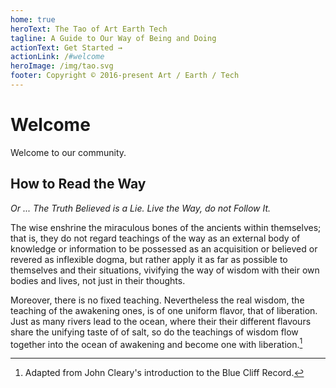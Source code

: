 ```yaml
---
home: true
heroText: The Tao of Art Earth Tech
tagline: A Guide to Our Way of Being and Doing
actionText: Get Started →
actionLink: /#welcome
heroImage: /img/tao.svg
footer: Copyright © 2016-present Art / Earth / Tech
---
```


# Welcome

Welcome to our community.

## How to Read the Way

*Or ... The Truth Believed is a Lie. Live the Way, do not Follow It.*

The wise enshrine the miraculous bones of the ancients within themselves; that is, they do not regard teachings of the way as an external body of knowledge or information to be possessed as an acquisition or believed or revered as inflexible dogma, but rather apply it as far as possible to themselves and their situations, vivifying the way of wisdom with their own bodies and lives, not just in their thoughts.

Moreover, there is no fixed teaching. Nevertheless the real wisdom, the teaching of the awakening ones, is of one uniform flavor, that of liberation. Just as many rivers lead to the ocean, where their their different flavours share the unifying taste of of salt, so do the teachings of wisdom flow together into the ocean of awakening and become one with liberation.[^1]

[^1]: Adapted from John Cleary's introduction to the Blue Cliff Record.

